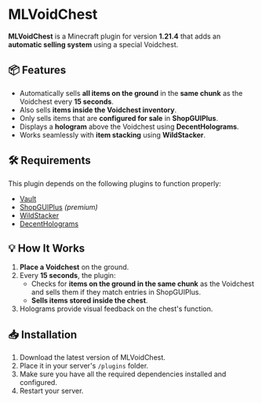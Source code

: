 # MLVoidChest

**MLVoidChest** is a Minecraft plugin for version **1.21.4** that adds an **automatic selling system** using a special Voidchest.

## 📦 Features

- Automatically sells **all items on the ground** in the **same chunk** as the Voidchest every **15 seconds**.
- Also sells **items inside the Voidchest inventory**.
- Only sells items that are **configured for sale** in **ShopGUIPlus**.
- Displays a **hologram** above the Voidchest using **DecentHolograms**.
- Works seamlessly with **item stacking** using **WildStacker**.

## 🛠 Requirements

This plugin depends on the following plugins to function properly:

- [Vault](https://www.spigotmc.org/resources/vault.34315/)
- [ShopGUIPlus](https://www.spigotmc.org/resources/shopgui-plus.6515/) *(premium)*
- [WildStacker]([https://www.spigotmc.org/resources/wildstacker.32457/](https://bg-software.com/wildstacker/))
- [DecentHolograms](https://www.spigotmc.org/resources/decent-holograms-1-8-1-20-4.96927/)

## 💡 How It Works

1. **Place a Voidchest** on the ground.
2. Every **15 seconds**, the plugin:
   - Checks for **items on the ground in the same chunk** as the Voidchest and sells them if they match entries in ShopGUIPlus.
   - **Sells items stored inside the chest**.
3. Holograms provide visual feedback on the chest's function.

## 📥 Installation

1. Download the latest version of MLVoidChest.
2. Place it in your server's `/plugins` folder.
3. Make sure you have all the required dependencies installed and configured.
4. Restart your server.
